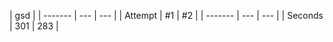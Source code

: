 |      gsd            |
| ------- | --- | --- |
| Attempt | #1  | #2  |
| ------- | --- | --- |
| Seconds | 301 | 283 |
